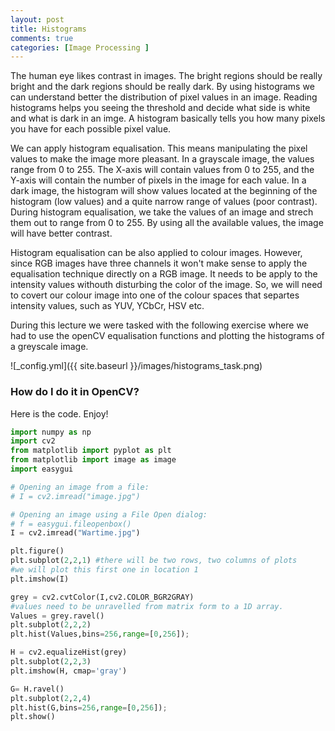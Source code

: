 ```yaml
---
layout: post
title: Histograms
comments: true
categories: [Image Processing ]
---
```


The human eye likes contrast in images. The bright regions should be really bright and the dark regions should be really dark.
By using histograms we can understand better the distribution of pixel values in an image. Reading histograms helps you seeing the threshold and decide what side is white and what is dark in an imge. A histogram basically tells you how many pixels you have for each possible pixel value.

We can apply histogram equalisation. This means manipulating the pixel values to make the image more pleasant.
In a grayscale image, the values range from 0 to 255. The X-axis  will contain values from 0 to 255, and the Y-axis will contain the number of pixels in the image for each value. In a dark image, the histogram will show values located at the beginning of the histogram (low values) and a quite narrow range of values (poor contrast). During histogram equalisation, we take the values of an image and strech them out to range from 0 to 255. By using all the available values, the image will have better contrast.

Histogram equalisation can be also applied to colour images. However, since RGB images have three channels it won't make sense to apply the equalisation technique directly on a RGB image. It needs to be apply to the intensity values withouth disturbing the color of the image. So, we will need to covert our colour image into one of the colour spaces that separtes intensity values, such as YUV, YCbCr, HSV etc.

During this lecture we were tasked with the following exercise where we had to use the openCV equalisation functions and plotting the histograms of a greyscale image.

![_config.yml]({{ site.baseurl }}/images/histograms_task.png)


<h3>How do I do it in OpenCV?</h3>

Here is the code. Enjoy!

```python
import numpy as np
import cv2
from matplotlib import pyplot as plt
from matplotlib import image as image
import easygui

# Opening an image from a file:
# I = cv2.imread("image.jpg")

# Opening an image using a File Open dialog:
# f = easygui.fileopenbox()
I = cv2.imread("Wartime.jpg")

plt.figure()
plt.subplot(2,2,1) #there will be two rows, two columns of plots
#we will plot this first one in location 1
plt.imshow(I)

grey = cv2.cvtColor(I,cv2.COLOR_BGR2GRAY)
#values need to be unravelled from matrix form to a 1D array.
Values = grey.ravel()
plt.subplot(2,2,2)
plt.hist(Values,bins=256,range=[0,256]);

H = cv2.equalizeHist(grey)
plt.subplot(2,2,3)
plt.imshow(H, cmap='gray')

G= H.ravel()
plt.subplot(2,2,4)
plt.hist(G,bins=256,range=[0,256]);
plt.show()
````



